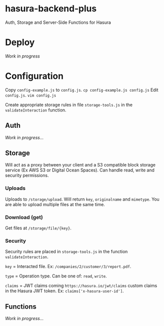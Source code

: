# hasura-backend-plus
Auth, Storage and Server-Side Functions for Hasura

# Deploy

*Work in progress*

# Configuration


Copy `config-example.js` to `config.js`.
`cp config-example.js config.js`
Edit `config.js`.
`vim config.js`

Create  appropriate storage rules in file `storage-tools.js` in the `validateInteraction` function.

## Auth

*Work in progress...*

## Storage

Will act as a proxy between your client and a S3 compatible block storage service (Ex AWS S3 or Digital Ocean Spaces). Can handle read, write and security permissions.

### Uploads

Uploads to `/storage/upload`. Will return `key`, `originalname` and `mimetype`. You are able to upload multiple files at the same time.

### Download (get)

Get files at `/storage/file/{key}`.

### Security

Security rules are placed in `storage-tools.js` in the function `validateInteraction`.

`key` = Interacted file. Ex: `/companies/2/customer/3/report.pdf`.

`type` = Operation type. Can be one of: `read`, `write`.

`claims` = JWT claims coming `https://hasura.io/jwt/claims` custom claims in the Hasura JWT token. Ex: `claims['x-hasura-user-id']`.

## Functions

*Work in progress...*
